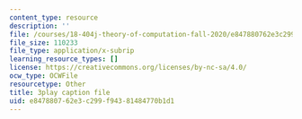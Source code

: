 ```yaml
---
content_type: resource
description: ''
file: /courses/18-404j-theory-of-computation-fall-2020/e847880762e3c299f94381484770b1d1_N32bnUliSzo.srt
file_size: 110233
file_type: application/x-subrip
learning_resource_types: []
license: https://creativecommons.org/licenses/by-nc-sa/4.0/
ocw_type: OCWFile
resourcetype: Other
title: 3play caption file
uid: e8478807-62e3-c299-f943-81484770b1d1
---
```

